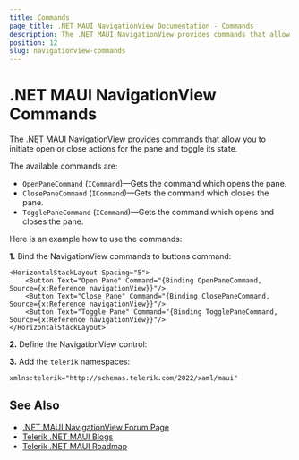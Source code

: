 ```yaml
---
title: Commands
page_title: .NET MAUI NavigationView Documentation - Commands
description: The .NET MAUI NavigationView provides commands that allow you to initiate open or close actions for the pane.
position: 12
slug: navigationview-commands
---
```


# .NET MAUI NavigationView Commands

The .NET MAUI NavigationView provides commands that allow you to initiate open or close actions for the pane and toggle its state. 

The available commands are:

* `OpenPaneCommand` (`ICommand`)&mdash;Gets the command which opens the pane.
* `ClosePaneCommand` (`ICommand`)&mdash;Gets the command which closes the pane.
* `TogglePaneCommand` (`ICommand`)&mdash;Gets the command which opens and closes the pane.

Here is an example how to use the commands:

**1.**  Bind the NavigationView commands to buttons command:

```XAML
<HorizontalStackLayout Spacing="5">
    <Button Text="Open Pane" Command="{Binding OpenPaneCommand, Source={x:Reference navigationView}}"/>
    <Button Text="Close Pane" Command="{Binding ClosePaneCommand, Source={x:Reference navigationView}}"/>
    <Button Text="Toggle Pane" Command="{Binding TogglePaneCommand, Source={x:Reference navigationView}}"/>
</HorizontalStackLayout>
```

**2.**  Define the NavigationView control:

<snippet id='navigationview-commands' />

**3.** Add the `telerik` namespaces:

```XAML
xmlns:telerik="http://schemas.telerik.com/2022/xaml/maui"
```

## See Also

- [.NET MAUI NavigationView Forum Page](https://www.telerik.com/forums/maui?tagId=1978)
- [Telerik .NET MAUI Blogs](https://www.telerik.com/blogs/mobile-net-maui)
- [Telerik .NET MAUI Roadmap](https://www.telerik.com/support/whats-new/maui-ui/roadmap)
